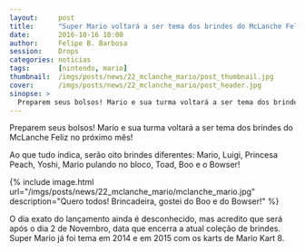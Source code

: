```yaml
---
layout:     post
title:      "Super Mario voltará a ser tema dos brindes do McLanche Feliz em Novembro"
date:       2016-10-16 18:00
author:     Felipe B. Barbosa
session:    Drops
categories: noticias
tags:       [nintendo, mario]
thumbnail:  /imgs/posts/news/22_mclanche_mario/post_thumbnail.jpg
cover:      /imgs/posts/news/22_mclanche_mario/post_header.jpg
sinopse: >
  Preparem seus bolsos! Mario e sua turma voltará a ser tema dos brindes do McLanche Feliz no próximo mês!
---
```

Preparem seus bolsos! Mario e sua turma voltará a ser tema dos brindes do McLanche Feliz no próximo mês!

Ao que tudo indica, serão oito brindes diferentes: Mario, Luigi, Princesa Peach, Yoshi, Mario pulando no bloco, Toad, Boo e o Bowser!

{% include image.html
  url="/imgs/posts/news/22_mclanche_mario/mclanche_mario.jpg"
  description="Quero todos! Brincadeira, gostei do Boo e do Bowser!" %}

O dia exato do lançamento ainda é desconhecido, mas acredito que será após o dia 2 de Novembro, data que encerra a atual coleção de brindes. Super Mario já foi tema em 2014 e em 2015 com os karts de Mario Kart 8.
